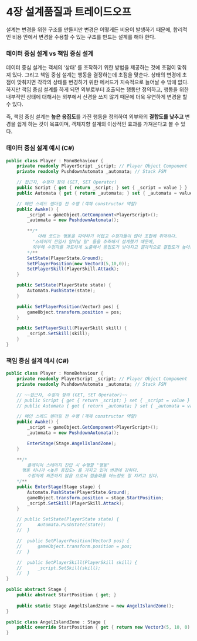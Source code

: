 # 4장 설계품질과 트레이드오프

설계는 변경을 위한 구조를 만들지만 변경은 어떻게든 비용이 발생하기 때문에, 합리적인 비용 안에서 변경을 수용할 수 있는 구조를 만드는 설계를 해야 한다.

### 데이터 중심 설계 vs 책임 중심 설계

데이터 중심 설계는 객체의 ‘상태’ 를 조작하기 위한 방법을 제공하는 것에 초점이 맞춰져 있다. 그리고 책임 중심 설계는 행동을 결정하는데 초점을 맞춘다. 상태의 변경에 초점이 맞춰지면 각각의 상태를 변경하기 위한 메서드가 지속적으로 늘어날 수 밖에 없다. 하지만 책임 중심 설계를 하게 되면 외부로부터 호출되는 행동만 정의하고, 행동을 위한 내부적인 상태에 대해서는 외부에서 신경을 쓰지 않기 때문에 더욱 유연하게 변경을 할 수 있다.

즉, 책임 중심 설계는 **높은 응집도**를 가진 행동을 정의하여 외부와의 **결합도를 낮추고** 변경을 쉽게 하는 것이 목표이며, 객체지향 설계의 이상적인 효과를 가져온다고 볼 수 있다.

### 데이터 중심 설계 예시 (C#)

```csharp
public class Player : MonoBehaviour {
	private readonly PlayerScript _script; // Player Object Component
	private readonly PushdownAutomata _automata; // Stack FSM

	// 접근자, 수정자 정의 (GET, SET Operator)
	public Script { get { return _script; } set { _script = value } }
	public Automata { get { return _automata; } set { _automata = value } }

	// 메인 스레드 렌더링 전 수행 (객체 constructor 역할)
	public Awake() {
		_script = gameObject.GetComponent<PlayerScript>();
		_automata = new PushdownAutomata();

		**/*
			아래 코드는 행동을 파악하기 어렵고 수정자들이 많아 조합에 취약하다.
		  "스테이지 진입시 일어날 일" 들을 추측해서 설계했기 때문에,
		  외부에 수정자를 과도하게 노출해서 응집도가 낮아지고 결과적으로 결합도가 높아진다.
		*/**
		SetState(PlayerState.Ground);
		SetPlayerPosition(new Vector3(5,10,0));
		SetPlayerSkill(PlayerSkill.Attack);
	}

	public SetState(PlayerState state) {
		Automata.PushState(state);
	}

	public SetPlayerPosition(Vector3 pos) {
		gameObject.transform.position = pos;
	}

	public SetPlayerSkill(PlayerSkill skill) {
		_script.SetSkill(skill);
	}
}
```

### 책임 중심 설계 예시 (C#)

```csharp
public class Player : MonoBehaviour {
	private readonly PlayerScript _script; // Player Object Component
	private readonly PushdownAutomata _automata; // Stack FSM

	// ~~접근자, 수정자 정의 (GET, SET Operator)~~
	// public Script { get { return _script; } set { _script = value } }
	// public Automata { get { return _automata; } set { _automata = value } }

	// 메인 스레드 렌더링 전 수행 (객체 constructor 역할)
	public Awake() {
		_script = gameObject.GetComponent<PlayerScript>();
		_automata = new PushdownAutomata();

		EnterStage(Stage.AngelIslandZone);
	}

	**/*
		플레이어 스테이지 진입 시 수행할 "행동"
	  행동 하나가 <높은 응집도> 를 가지고 있어 변경에 강하다.
		수정자에 의존하지 않음 으로써 캡슐화를 어느정도 잘 지키고 있다.
	*/**
	public EnterStage(Stage stage) {
		Automata.PushState(PlayerState.Ground);
		gameObject.transform.position = stage.StartPosition;
		_script.SetSkill(PlayerSkill.Attack);
	}

	// public SetState(PlayerState state) {
	// 		Automata.PushState(state);
	// 	}

	// 	public SetPlayerPosition(Vector3 pos) {
	// 		gameObject.transform.position = pos;
	// 	}

	// 	public SetPlayerSkill(PlayerSkill skill) {
	// 		_script.SetSkill(skill);
	// 	}
}

public abstract Stage {
	public abstract StartPosition { get; }
	
	public static Stage AngelIslandZone = new AngelIslandZone();
}

public class AngelIslandZone : Stage {
	public override StartPosition { get { return new Vector3(5, 10, 0); } }
}
```